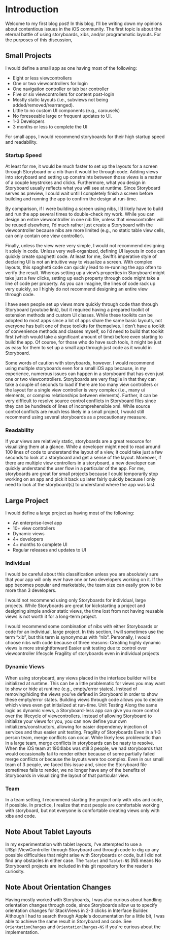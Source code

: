 # Introduction

Welcome to my first blog post! In this blog, I’ll be writing down my opinions about contentious issues in the iOS community. The first topic is about the eternal battle of using storyboards, xibs, and/or programmatic layouts. For the purposes of this discussion, 

## Small Projects
I would define a small app as one having most of the following:
- Eight or less viewcontrollers
- One or two viewcontrollers for login
- One navigation controller or tab bar controller
- Five or six viewcontrollers for content post-login
- Mostly static layouts (i.e., subviews not being added/removed/rearranged).
- Little to no custom UI components (e.g., carousels)
- No foreseeable large or frequent updates to UI.
- 1-3 Developers
- 3 months or less to complete the UI

For small apps, I would recommend storyboards for their high startup speed and readability.
### Startup Speed

At least for me, it would be much faster to set up the layouts for a screen through Storyboard or a nib than it would be through code. Adding views into storyboard and setting up constraints between those views is a matter of a couple keystrokes and clicks. Furthermore, what you design in Storyboard usually reflects what you will see at runtime. Since Storyboard serves as preview, I could wait until I completely finish a screen before building and running the app to confirm the design at run-time. 

By comparison, if I were building a screen using nibs, I’d likely have to build and run the app several times to double-check my work. While you can design an entire viewcontroller in one nib file, unless that viewcontroller will be reused elsewhere, I’d much rather just create a Storyboard with the viewcontroller because nibs are more limited (e.g., no static table view cells, can only contain one view controller).

Finally, unless the view were very simple, I would not recommend designing it solely in code. Unless very well-organized, defining UI layouts in code can quickly create spaghetti code. At least for me, Swift’s imperative style of declaring UI is not an intuitive way to visualize a screen. With complex layouts, this spaghetti code can quickly lead to re-running the app often to verify the result. Whereas setting up a view’s properties in Storyboard might take just a few clicks, setting up each property through code might take a line of code per property. As you can imagine, the lines of code rack up very quickly, so I highly do not recommend designing an entire view through code. 

I have seen people set up views more quickly through code than through Storyboard (youtube link), but it required having a prepared toolkit of extension methods and custom UI classes. While these toolkits can be adopted to most apps since a lot of apps share the same basic layouts, not everyone has built one of these toolkits for themselves. I don’t have a toolkit of convenience methods and classes myself, so I’d need to build that toolkit first (which would take a significant amount of time) before even starting to build the app. Of course, for those who do have such tools, it might be just as easy for them to set up a small app through just code as it would in Storyboard.

Some words of caution with storyboards, however. I would recommend using multiple storyboards even for a small iOS app because, in my experience, numerous issues can happen in a storyboard that has even just one or two viewcontrollers. Storyboards are very fragile in that they can take a couple of seconds to load if there are too many view controllers or the layout for a single view controller is very complex (i.e., many ui elements, or complex relationships between elements). Further, it can be very difficult to resolve source control conflicts in Storyboard files since they can be hundreds of lines of incomprehensible xml. While source control conflicts are much less likely in a small project, I would still recommend using several storyboards as a precautionary measure.
### Readability
If your views are relatively static, storyboards are a great resource for visualizing them at a glance. While a developer might need to read around 100 lines of code to understand the layout of a view, it could take just a few seconds to look at a storyboard and get a sense of the layout. Moreover, if there are multiple view controllers in a storyboard, a new developer can quickly understand the user flow in a particular of the app. For me, storyboards are great for small projects because I could temporarily stop working on an app and pick it back up later fairly quickly because I only need to look at the storyboard(s) to understand where the app was last. 
## Large Project
I would define a large project as having most of the following:
- An enterprise-level app
- 10+ view controllers
- Dynamic views
- 4+ developers
- 4+ months to complete UI
- Regular releases and updates to UI
### Individual
I would be careful about this classification unless you are absolutely sure that your app will only ever have one or two developers working on it. If the app becomes popular and marketable, the team size can easily grow to be more than 3 developers. 

I would not recommend using only Storyboards for individual, large projects. While Storyboards are great for kickstarting a project and designing simple and/or static views, the time lost from not having reusable views is not worth it for a long-term project. 

I would recommend some combination of nibs with either Storyboards or code for an individual, large project. In this section, I will sometimes use the term “xib”, but this term is synonymous with “nib”. Personally, I would choose nibs with code because of three reasons:
Creating highly dynamic views is more straightforward
Easier unit testing due to control over viewcontroller lifecycle
Fragility of storyboards even in individual projects

### Dynamic Views
When using storyboard, any views placed in the interface builder will be initialized at runtime. This can be a little problematic for views you may want to show or hide at runtime (e.g., empty/error states). Instead of removing/hiding the views you’ve defined in Storyboard in order to show these empty/error states. Building views through code allows you to decide which views even get initialized at run-time. 
Unit Testing
Along the same logic as dynamic views, a Storyboard-less app can give you more control over the lifecycle of viewcontrollers. Instead of allowing Storyboard to initialize your views for you, you can now define your own initializers/constructors, allowing for easier dependency injection of services and thus easier unit testing. 
Fragility of Storyboards
Even in a 1-3 person team, merge conflicts can occur. While likely less problematic than in a large team, merge conflicts in storyboards can be nasty to resolve. When the iOS team at 1904labs was still 3 people, we had storyboards that would occasionally fail to render either because of some partially failed merge conflicts or because the layouts were too complex. Even in our small team of 3 people, we faced this issue and, since the Storyboard file sometimes fails to render, we no longer have any of the benefits of Storyboards in visualizing the layout of that particular view.
### Team
In a team setting, I recommend starting the project only with xibs and code, if possible. In practice, I realize that most people are comfortable working with storyboard, but not everyone is comfortable creating views only with xibs and code. 

## Note About Tablet Layouts
In my experimentation with tablet layouts, I've attempted to use a UISplitViewController through Storyboard and through code to dig up any possible difficulties that might arise with Storyboards or code, but I did not find any obstacles in either case. The `Tablet` and `Tablet-NS` (NS means No Storyboard) projects are included in this git repository for the reader's curiosity.

## Note About Orientation Changes
Having mostly worked with Storyboards, I was also curious about handling orientation changes through code, since Storyboards allow us to specify orientation changes for StackViews in 2-3 clicks in Interface Builder. Although I had to search through Apple's documentation for a little bit, I was able to achieve the same result in Storyboard and code. See `OrientationChanges` and `OrientationChanges-NS` if you're curious about the implementation.
